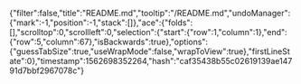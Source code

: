 {"filter":false,"title":"README.md","tooltip":"/README.md","undoManager":{"mark":-1,"position":-1,"stack":[]},"ace":{"folds":[],"scrolltop":0,"scrollleft":0,"selection":{"start":{"row":1,"column":1},"end":{"row":5,"column":67},"isBackwards":true},"options":{"guessTabSize":true,"useWrapMode":false,"wrapToView":true},"firstLineState":0},"timestamp":1562698352264,"hash":"caf35438b55c02619139ae14791d7bbf2967078c"}